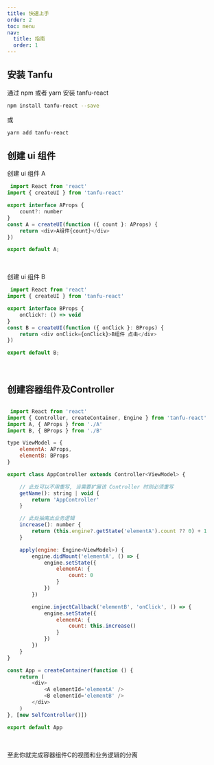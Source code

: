 ```yaml
---
title: 快速上手
order: 2
toc: menu
nav:
  title: 指南
  order: 1
---
```



## 安装 Tanfu

通过 npm 或者 yarn 安装 tanfu-react

```bash
npm install tanfu-react --save

```

或

```bash
yarn add tanfu-react
```

## 创建 ui 组件

创建 ui 组件 A

```js
 import React from 'react'
import { createUI } from 'tanfu-react'

export interface AProps {
    count?: number
}
const A = createUI(function ({ count }: AProps) {
    return <div>A组件{count}</div>
})

export default A;
```
<br/>

<code src="../../src/demo/A.tsx"></code>

创建 ui 组件 B

```js
 import React from 'react'
import { createUI } from 'tanfu-react'

export interface BProps {
    onClick?: () => void
}
const B = createUI(function ({ onClick }: BProps) {
    return <div onClick={onClick}>B组件 点击</div>
})

export default B;
```

<br/>

<code src="../../src/demo/B.tsx"></code>

## 创建容器组件及Controller

```js

 import React from 'react'
import { Controller, createContainer, Engine } from 'tanfu-react'
import A, { AProps } from './A'
import B, { BProps } from './B'

type ViewModel = {
    elementA: AProps,
    elementB: BProps
}

export class AppController extends Controller<ViewModel> {

    // 此处可以不用重写, 当需要扩展该 Controller 时则必须重写
    getName(): string | void {
        return 'AppController'
    }

    // 此处抽离出业务逻辑
    increase(): number {
        return (this.engine?.getState('elementA').count ?? 0) + 1
    }

    apply(engine: Engine<ViewModel>) {
        engine.didMount('elementA', () => {
            engine.setState({
                elementA: {
                    count: 0
                }
            })
        })

        engine.injectCallback('elementB', 'onClick', () => {
            engine.setState({
                elementA: {
                    count: this.increase()
                }
            })
        })
    }
}

const App = createContainer(function () {
    return (
        <div>
            <A elementId='elementA' />
            <B elementId='elementB' />
        </div>
    )
}, [new SelfController()])

export default App

```
<br/>

<code src="../../src/demo/App.tsx"></code>

至此你就完成容器组件C的视图和业务逻辑的分离